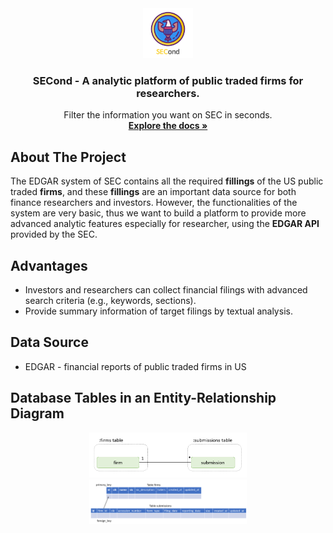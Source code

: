 <div align="center">
  <a href="https://github.com/othneildrew/Best-README-Template">
    <img src="images/logo.png" alt="Logo" width="80" height="80">
  </a>
  <h3 align="center">SECond - A analytic platform of public traded firms for researchers.</h3>
<p align="center">
    Filter the information you want on SEC in seconds.
    <br />
    <a href="https://github.com/SOA-GOAT/SECond"><strong>Explore the docs »</strong></a>
    <br />
  </p>
</div>

## About The Project

The EDGAR system of SEC contains all the required **fillings** of the US public traded **firms**, and these **fillings** are an important data source for both finance researchers and investors. However, the functionalities of the system are very basic, thus we want to build a platform to provide more advanced analytic features especially for researcher, using the **EDGAR API** provided by the SEC.



## Advantages

- Investors and researchers can collect financial filings with advanced search criteria (e.g., keywords, sections).
- Provide summary information of target filings by textual analysis.



## Data Source

- EDGAR - financial reports of public traded firms in US


## Database Tables in an Entity-Relationship Diagram
<div align="center">
  <img src="images/database.png" alt="db" width=50%>
</div>
<div align="center">
  <img src="images/db.png" alt="db2" width=50%>
</div>
